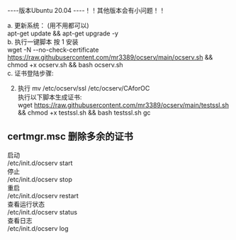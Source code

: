 ----版本Ubuntu 20.04 ----！！其他版本会有小问题！！

a. 更新系统： (用不用都可以)  
  apt-get update && apt-get upgrade -y  
b. 执行一键脚本  按 1 安装  
wget -N --no-check-certificate https://raw.githubusercontent.com/mr3389/ocserv/main/ocserv.sh && chmod +x ocserv.sh && bash ocserv.sh  
c. 证书登陆步骤:      

2. 执行 mv /etc/ocserv/ssl /etc/ocserv/CAforOC  
执行以下脚本生成证书:  
wget https://raw.githubusercontent.com/mr3389/ocserv/main/testssl.sh && chmod +x testssl.sh && bash testssl.sh gc

certmgr.msc 删除多余的证书
----------------------------
启动  
/etc/init.d/ocserv start  
停止  
/etc/init.d/ocserv stop  
重启  
/etc/init.d/ocserv restart  
查看运行状态  
/etc/init.d/ocserv status  
查看日志  
/etc/init.d/ocserv log  

